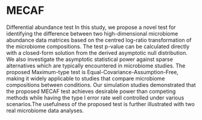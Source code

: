 # MECAF
Differential abundance test
 In this study, we propose a novel test for identifying the difference between two high-dimensional microbiome abundance data matrices based on the centred log-ratio transformation of the microbiome compositions. The test p-value can be calculated directly with a closed-form solution from the derived asymptotic null distribution. We also investigate the asymptotic statistical  power against sparse alternatives which are typically encountered in microbiome studies. The proposed Maximum-type test is Equal-Covariance-Assumption-Free, making it widely applicable to studies that compare microbiome compositions between conditions. Our simulation studies demonstrated that the proposed MECAF test achieves desirable power than competing methods while having the type I error rate well controlled under various scenarios.The usefulness of the proposed test is further illustrated with two real microbiome data analyses.
